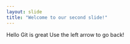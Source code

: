 ```yaml
---
layout: slide
title: "Welcome to our second slide!"
---
```

Hello Git is great
Use the left arrow to go back!
